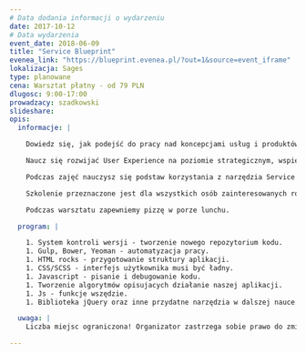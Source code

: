 ```yaml
---
# Data dodania informacji o wydarzeniu
date: 2017-10-12
# Data wydarzenia
event_date: 2018-06-09
title: "Service Blueprint"
evenea_link: "https://blueprint.evenea.pl/?out=1&source=event_iframe"
lokalizacja: Sages
type: planowane
cena: Warsztat płatny - od 79 PLN
dlugosc: 9:00-17:00
prowadzacy: szadkowski
slideshare:
opis:
  informacje: |

    Dowiedz się, jak podejść do pracy nad koncepcjami usług i produktów, tak żeby każdy w Twojej organizacji zrozumiał Twoją ideę i był w stanie odnaleźć się w plątaninie połączeń między światami developerów, biznesu, designu no i oczywiście konsumentów. Wykorzystasz do tego Service Blueprint, narzędzie, które pozwala na zwizualizowanie procesów organizacyjnych w logiczny i przejrzysty sposób.

    Naucz się rozwijać User Experience na poziomie strategicznym, wspieraj biznes w dostarczaniu produktów cyfrowych uwzględniających potrzeby użytkowników końcowych, ale również bądź świadom jaki wizja UX przekrojowo wpływa na Twoją organizację, od zespołów developerskich, przez obsługę klienta, aż do partnerów zewnętrznych.

    Podczas zajęć nauczysz się podstaw korzystania z narzędzia Service Blueprint, które wspomaga zwizualizować procesy na styku użytkownika z organizacją, wewnątrz organizacji oraz w komunikacji z innymi interesariuszami wpływającymi na ostateczny kształt produktu cyfrowego. Zajęcia poprowadzone zostaną w formie warsztatów praktycznych, na których przećwiczone zostaną kluczowe aspekty budowania Service Blueprint.

    Szkolenie przeznaczone jest dla wszystkich osób zainteresowanych rozwijaniem produktów cyfrowych, np.: UX/UI/Product Designers, Product Owners, Product Managers, Developers, Ops. W trakcie kursu będą poruszane głównie tematy koncepcyjne, także nie będzie wymagana wiedza z zakresu konkretnych technologii lub procesów biznesowych.

    Podczas warsztatu zapewniemy pizzę w porze lunchu.

  program: |

    1. System kontroli wersji - tworzenie nowego repozytorium kodu.
    1. Gulp, Bower, Yeoman - automatyzacja pracy.
    1. HTML rocks - przygotowanie struktury aplikacji.
    1. CSS/SCSS - interfejs użytkownika musi być ładny.
    1. Javascript - pisanie i debugowanie kodu.
    1. Tworzenie algorytmów opisujacych działanie naszej aplikacji.
    1. Js - funkcje wszędzie.
    1. Biblioteka jQuery oraz inne przydatne narzędzia w dalszej nauce.

  uwaga: |
    Liczba miejsc ograniczona! Organizator zastrzega sobie prawo do zmiany lokalizacji wydarzenia oraz jego odwołania w przypadku niezgłoszenia się minimalnej liczby uczestników.

---
```

